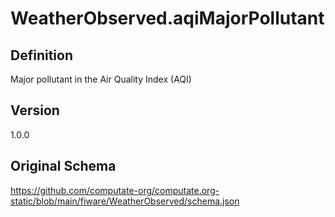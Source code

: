 # WeatherObserved.aqiMajorPollutant

## Definition
Major pollutant in the Air Quality Index (AQI)

## Version
1.0.0

## Original Schema
https://github.com/computate-org/computate.org-static/blob/main/fiware/WeatherObserved/schema.json

